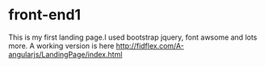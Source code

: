 # front-end1
This is my first landing page.I used bootstrap jquery, font awsome and lots more. A working version is here
http://fidflex.com/A-angularjs/LandingPage/index.html
